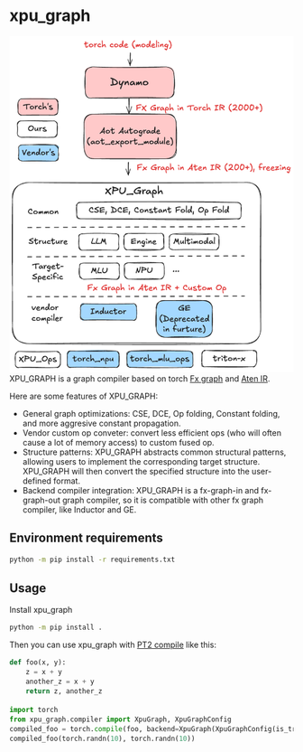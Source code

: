 # xpu_graph
![arch](./docs/xpu_graph_arch.png)
XPU_GRAPH is a graph compiler based on torch [Fx graph](https://pytorch.org/docs/stable/fx.html) and [Aten IR](https://pytorch.org/docs/stable/torch.compiler_ir.html).

Here are some features of XPU_GRAPH:
* General graph optimizations: CSE, DCE, Op folding, Constant folding, and more aggresive constant propagation.
* Vendor custom op conveter: convert less efficient ops (who will often cause a lot of memory access) to custom fused op.
* Structure patterns: XPU_GRAPH abstracts common structural patterns, allowing users to implement the corresponding target structure. XPU_GRAPH will then convert the specified structure into the user-defined format.
* Backend compiler integration: XPU_GRAPH is a fx-graph-in and fx-graph-out graph compiler, so it is compatible with other fx graph compiler, like Inductor and GE.


## Environment requirements
```bash
python -m pip install -r requirements.txt
```

## Usage
Install xpu_graph
```bash
python -m pip install .
```

Then you can use xpu_graph with [PT2 compile](https://pytorch.org/docs/stable/generated/torch.compile.html) like this:

```python
def foo(x, y):
    z = x + y
    another_z = x + y
    return z, another_z

import torch
from xpu_graph.compiler import XpuGraph, XpuGraphConfig
compiled_foo = torch.compile(foo, backend=XpuGraph(XpuGraphConfig(is_training=False)))
compiled_foo(torch.randn(10), torch.randn(10))

```
